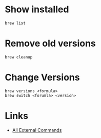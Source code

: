 # Show installed

    brew list

# Remove old versions

    brew cleanup

# Change Versions

    brew versions <formula>
    brew switch <forumla> <version>

# Links

- [All External Commands](https://github.com/mxcl/homebrew/wiki/External-Commands)
